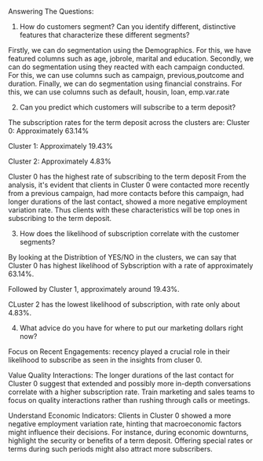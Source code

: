Answering The Questions:

1. How do customers segment? Can you identify different, distinctive features that characterize these different segments?

Firstly, we can do segmentation using the Demographics. For this, we have featured columns such as age, jobrole, marital and education.
Secondly, we can do segmentation using they reacted with each campaign conducted. For this, we can use columns such as campaign, previous,poutcome and duration.
Finally, we can do segmentation using financial constrains. For this, we can use columns such as default, housin, loan, emp.var.rate


2. Can you predict which customers will subscribe to a term deposit?

The subscription rates for the term deposit across the clusters are:
Cluster 0: Approximately 63.14%

Cluster 1: Approximately 19.43%

Cluster 2: Approximately 4.83%

Cluster 0 has the highest rate of subscribing to the term deposit
From the analysis, it's evident that clients in Cluster 0 were contacted more recently from a previous campaign, had more contacts before this campaign, had longer durations of the last contact, showed a more negative employment variation rate.
Thus clients with these characteristics will be top ones in subscribing to the term deposit.


3. How does the likelihood of subscription correlate with the customer segments?

By looking at the Distribtion of YES/NO in the clusters, we can say that Cluster 0 has highest likelihood of Sybscription with a rate of approximately 63.14%.

Followed by Cluster 1, approximately around 19.43%.

CLuster 2 has the lowest likelihood of subscription, with rate only about 4.83%.


4. What advice do you have for where to put our marketing dollars right now?

Focus on Recent Engagements: recency played a crucial role in their likelihood to subscribe as seen in the insights from cluser 0.

Value Quality Interactions: The longer durations of the last contact for Cluster 0 suggest that extended and possibly more in-depth conversations correlate with a higher subscription rate. Train marketing and sales teams to focus on quality interactions rather than rushing through calls or meetings.

Understand Economic Indicators: Clients in Cluster 0 showed a more negative employment variation rate, hinting that macroeconomic factors might influence their decisions. For instance, during economic downturns, highlight the security or benefits of a term deposit. Offering special rates or terms during such periods might also attract more subscribers.

